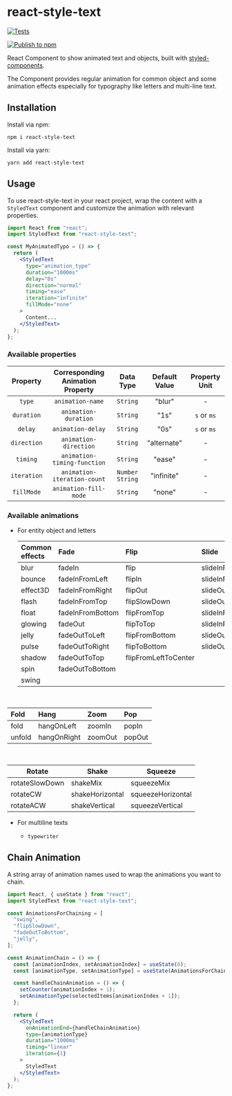 # react-style-text

[![Tests](https://github.com/Andrew87E/react-style-text/actions/workflows/test.yml/badge.svg)](https://github.com/Andrew87E/react-style-text/actions/workflows/test.yml)

[![Publish to npm](https://github.com/Andrew87E/react-style-text/actions/workflows/publish.yml/badge.svg?branch=stable)](https://github.com/Andrew87E/react-style-text/actions/workflows/publish.yml)

React Component to show animated text and objects, built with [styled-components](https://www.styled-components.com/).

The Component provides regular animation for common object and some animation effects especially for typography like letters and multi-line text.

<!-- **View [Demo and Playground](https://yidaoj.github.io/react-style-text/)** -->

## Installation

Install via npm:

```
npm i react-style-text
```

Install via yarn:

```
yarn add react-style-text
```

## Usage

To use react-style-text in your react project, wrap the content with a `StyledText` component and customize the animation with relevant properties.

```jsx
import React from "react";
import StyledText from "react-style-text";

const MyAnimatedTypo = () => {
  return (
    <StyledText
      type="animation_type"
      duration="1000ms"
      delay="0s"
      direction="normal"
      timing="ease"
      iteration="infinite"
      fillMode="none"
    >
      Content...
    </StyledText>
  );
};
```

### Available properties

|  Property   | Corresponding Animation Property |     Data Type     | Default Value | Property Unit |
| :---------: | :------------------------------: | :---------------: | :-----------: | :-----------: |
|   `type`    |         `animation-name`         |     `String`      |    "blur"     |       -       |
| `duration`  |       `animation-duration`       |     `String`      |     "1s"      |  `s` or `ms`  |
|   `delay`   |        `animation-delay`         |     `String`      |     "0s"      |  `s` or `ms`  |
| `direction` |      `animation-direction`       |     `String`      |  "alternate"  |       -       |
|  `timing`   |   `animation-timing-function`    |     `String`      |    "ease"     |       -       |
| `iteration` |   `animation-iteration-count`    | `Number` `String` |  "infinite"   |       -       |
| `fillMode`  |      `animation-fill-mode`       |     `String`      |    "none"     |       -       |

### Available animations

- For entity object and letters

  | Common effects | Fade             | Flip                 | Slide             |
  | :------------- | :--------------- | :------------------- | :---------------- |
  | blur           | fadeIn           | flip                 | slideInFromLeft   |
  | bounce         | fadeInFromLeft   | flipIn               | slideInFromRight  |
  | effect3D       | fadeInFromRight  | flipOut              | slideOutToLeft    |
  | flash          | fadeInFromTop    | flipSlowDown         | slideOutToRight   |
  | float          | fadeInFromBottom | flipFromTop          | slideInFromTop    |
  | glowing        | fadeOut          | flipToTop            | slideInFromBottom |
  | jelly          | fadeOutToLeft    | flipFromBottom       | slideOutToTop     |
  | pulse          | fadeOutToRight   | flipToBottom         | slideOutToBottom  |
  | shadow         | fadeOutToTop     | flipFromLeftToCenter |                   |
  | spin           | fadeOutToBottom  |                      |                   |
  | swing          |                  |                      |                   |

&nbsp;

| Fold   | Hang        | Zoom    | Pop    |
| :----- | :---------- | :------ | :----- |
| fold   | hangOnLeft  | zoomIn  | popIn  |
| unfold | hangOnRight | zoomOut | popOut |

&nbsp;

| Rotate         | Shake           | Squeeze           |
| -------------- | --------------- | ----------------- |
| rotateSlowDown | shakeMix        | squeezeMix        |
| rotateCW       | shakeHorizontal | squeezeHorizontal |
| rotateACW      | shakeVertical   | squeezeVertical   |

- For multiline texts

  - `typewriter`

## Chain Animation

A string array of animation names used to wrap the animations you want to chain.

```jsx
import React, { useState } from "react";
import StyledText from "react-style-text";

const AnimationsForChaining = [
  "swing",
  "flipSlowDown",
  "fadeOutToBottom",
  "jelly",
];

const AnimationChain = () => {
  const [animationIndex, setAnimationIndex] = useState(0);
  const [animationType, setAnimationType] = useState(AnimationsForChaining[0]);

  const handleChainAnimation = () => {
    setCounter(animationIndex + 1);
    setAnimationType(selectedItems[animationIndex + 1]);
  };

  return (
    <StyledText
      onAnimationEnd={handleChainAnimation}
      type={animationType}
      duration="1000ms"
      timing="linear"
      iteration={1}
    >
      StyledText
    </StyledText>
  );
};
```
